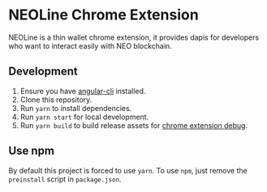 # NEOLine Chrome Extension

NEOLine is a thin wallet chrome extension, it provides dapis for developers who want to interact easily with NEO blockchain.

## Development

1. Ensure you have [angular-cli](https://angular.io/cli) installed.
2. Clone this repository.
3. Run `yarn` to install dependencies.
4. Run `yarn start` for local development.
5. Run `yarn build` to build release assets for [chrome extension debug](https://developer.chrome.com/extensions/tut_debugging).

## Use npm

By default this project is forced to use `yarn`. To use `npm`, just remove the `preinstall` script in `package.json`.
